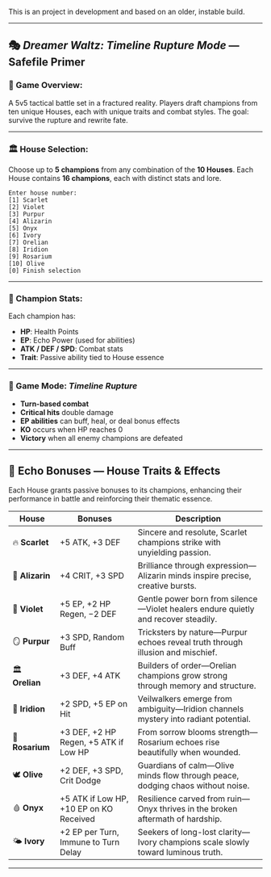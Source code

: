 This is an project in development and based on an older, instable build.

---

## 🎭 *Dreamer Waltz: Timeline Rupture Mode* — Safefile Primer

### 🧙 Game Overview:
A 5v5 tactical battle set in a fractured reality. Players draft champions from ten unique Houses, each with unique traits and combat styles. The goal: survive the rupture and rewrite fate.

---

### 🏛️ House Selection:
Choose up to **5 champions** from any combination of the **10 Houses**. Each House contains **16 champions**, each with distinct stats and lore.

```text
Enter house number:
[1] Scarlet 
[2] Violet 
[3] Purpur 
[4] Alizarin 
[5] Onyx 
[6] Ivory 
[7] Orelian 
[8] Iridion 
[9] Rosarium 
[10] Olive 
[0] Finish selection
```

---

### 🧩 Champion Stats:
Each champion has:
- **HP**: Health Points  
- **EP**: Echo Power (used for abilities)  
- **ATK / DEF / SPD**: Combat stats  
- **Trait**: Passive ability tied to House essence  

---

### 🎯 Game Mode: *Timeline Rupture*
- **Turn-based combat**
- **Critical hits** double damage
- **EP abilities** can buff, heal, or deal bonus effects
- **KO** occurs when HP reaches 0
- **Victory** when all enemy champions are defeated

---

## 🧬 Echo Bonuses — House Traits & Effects

Each House grants passive bonuses to its champions, enhancing their performance in battle and reinforcing their thematic essence.

| House     | Bonuses | Description |
|-----------|---------|-------------|
| 🔥 **Scarlet** | +5 ATK, +3 DEF | Sincere and resolute, Scarlet champions strike with unyielding passion. |
| 🎨 **Alizarin** | +4 CRIT, +3 SPD | Brilliance through expression—Alizarin minds inspire precise, creative bursts. |
| 🌌 **Violet** | +5 EP, +2 HP Regen, −2 DEF | Gentle power born from silence—Violet healers endure quietly and recover steadily. |
| 🪞 **Purpur** | +3 SPD, Random Buff | Tricksters by nature—Purpur echoes reveal truth through illusion and mischief. |
| 🏛️ **Orelian** | +3 DEF, +4 ATK | Builders of order—Orelian champions grow strong through memory and structure. |
| 🌠 **Iridion** | +2 SPD, +5 EP on Hit | Veilwalkers emerge from ambiguity—Iridion channels mystery into radiant potential. |
| 🌸 **Rosarium** | +3 DEF, +2 HP Regen, +5 ATK if Low HP | From sorrow blooms strength—Rosarium echoes rise beautifully when wounded. |
| 🕊️ **Olive** | +2 DEF, +3 SPD, Crit Dodge | Guardians of calm—Olive minds flow through peace, dodging chaos without noise. |
| 🩸 **Onyx** | +5 ATK if Low HP, +10 EP on KO Received | Resilience carved from ruin—Onyx thrives in the broken aftermath of hardship. |
| 🌤️ **Ivory** | +2 EP per Turn, Immune to Turn Delay | Seekers of long-lost clarity—Ivory champions scale slowly toward luminous truth. |

---
